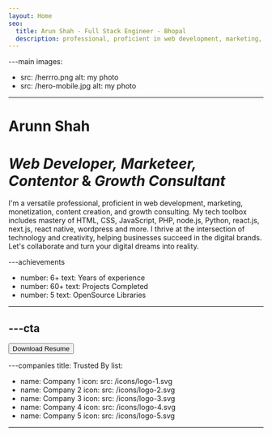 ```yaml
---
layout: Home
seo:
  title: Arun Shah - Full Stack Engineer - Bhopal
  description: professional, proficient in web development, marketing, monetization, content creation, and growth consulting
---
```


---main
images:
  - src: /herrro.png
    alt: my photo
  - src: /hero-mobile.jpg
    alt: my photo
---

# <Typewriter>Arunn Shah</Typewriter>

# *Web Developer,* *Marketeer,* *Contentor* <span>&</span> *Growth Consultant*

<Sep size={12} />

I'm a versatile professional, proficient in web development, marketing, monetization, content creation, and growth consulting. My tech toolbox includes mastery of HTML, CSS, JavaScript, PHP, node.js, Python, react.js, next.js, react native, wordpress and more. I thrive at the intersection of technology and creativity, helping businesses succeed in the digital brands. Let's collaborate and turn your digital dreams into reality.



---achievements
- number: 6+
  text: Years of experience
- number: 60+
  text: Projects Completed
- number: 5
  text: OpenSource Libraries
---



---cta
---
<Button href="/contact" size="xl" className="bigFontSize">
  Download Resume
</Button>



---companies
title: Trusted By
list:
  - name: Company 1
    icon:
      src: /icons/logo-1.svg
  - name: Company 2
    icon:
      src: /icons/logo-2.svg
  - name: Company 3
    icon:
      src: /icons/logo-3.svg
  - name: Company 4
    icon:
      src: /icons/logo-4.svg
  - name: Company 5
    icon:
      src: /icons/logo-5.svg
---